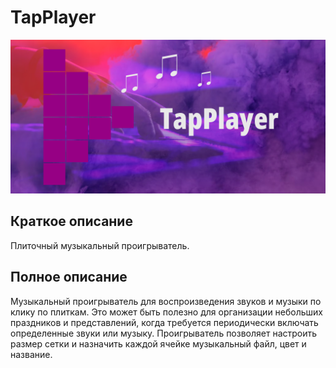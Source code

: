 # TapPlayer

![TapPlayer](banners/banner1024x500.png)

## Краткое описание

Плиточный музыкальный проигрыватель.

## Полное описание

Музыкальный проигрыватель для воспроизведения звуков и музыки по клику по плиткам. Это может быть полезно для организации небольших праздников и представлений, когда требуется периодически включать определенные звуки или музыку. Проигрыватель позволяет настроить размер сетки и назначить каждой ячейке музыкальный файл, цвет и название.

